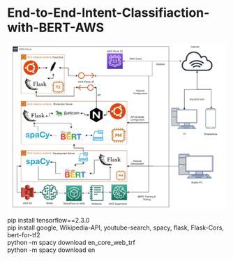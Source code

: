 # End-to-End-Intent-Classifiaction-with-BERT-AWS

![alt text](https://raw.githubusercontent.com/rppol/End-to-End-Intent-Classifiaction-with-BERT-AWS/main/Optimisation%20%26%20Deployment%20of%20BERT%20on%20AWS.jpg)

pip install tensorflow==2.3.0<br>
pip install google, Wikipedia-API, youtube-search, spacy, flask, Flask-Cors, bert-for-tf2<br>
python -m spacy download en_core_web_trf<br>
python -m spacy download en<br>
